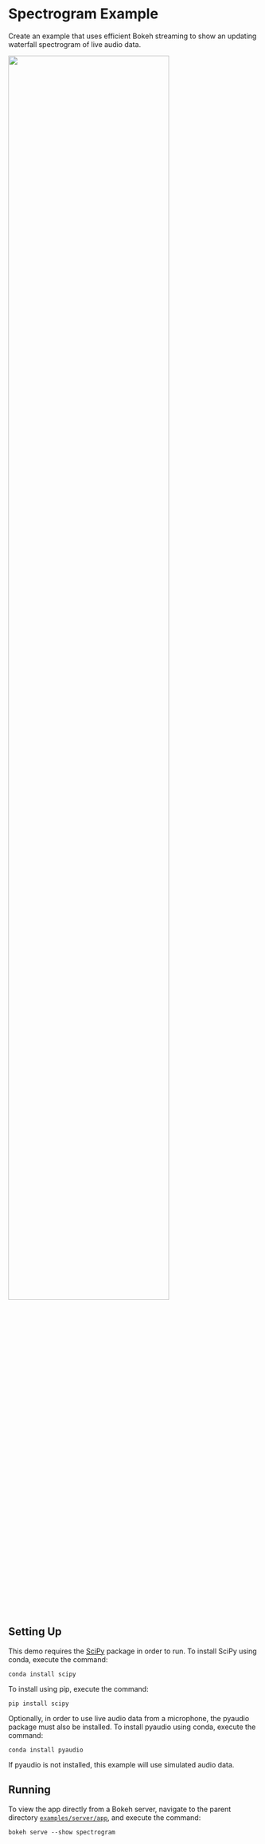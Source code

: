 # Spectrogram Example

Create an example that uses efficient Bokeh streaming to show an updating
waterfall spectrogram of live audio data.

<img src="https://static.bokeh.org/spectrogram.png" width="80%"></img>

## Setting Up

This demo requires the [SciPy](https://www.scipy.org) package in order to run.
To install SciPy using conda, execute the command:

    conda install scipy

To install using pip, execute the command:

    pip install scipy

Optionally, in order to use live audio data from a microphone, the pyaudio
package must also be installed. To install pyaudio using conda, execute the
command:

    conda install pyaudio

If pyaudio is not installed, this example will use simulated audio data.

## Running

To view the app directly from a Bokeh server, navigate to the parent directory
[`examples/server/app`](https://github.com/bokeh/bokeh/blob/-/examples/server/app),
and execute the command:

    bokeh serve --show spectrogram
